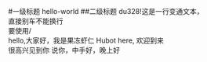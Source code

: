 #一级标题 hello-world
##二级标题
du328!这是一行变通文本，<br>
直接别车不能换行<br>
要使用/<br>
    hello,大家好，我是果冻虾仁
Hubot here,
        欢迎到来<br>
        很高兴见到你
        说你，中手好，晚上好
